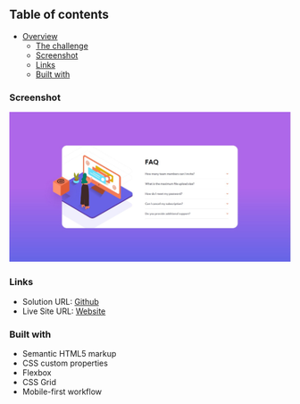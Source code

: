 

## Table of contents

- [Overview](#overview)
  - [The challenge](#the-challenge)
  - [Screenshot](#screenshot)
  - [Links](#links)
  - [Built with](#built-with)




### Screenshot

![](./images/screenshot.jpg)



### Links

- Solution URL: [Github](https://github.com/matiasluduena23/faq-accordion.github.io)
- Live Site URL: [Website](https://matiasluduena23.github.io/faq-accordion.github.io/)



### Built with

- Semantic HTML5 markup
- CSS custom properties
- Flexbox
- CSS Grid
- Mobile-first workflow




